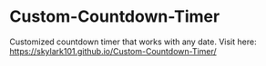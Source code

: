 # Custom-Countdown-Timer
Customized countdown timer that works with any date.
Visit here: https://skylark101.github.io/Custom-Countdown-Timer/
